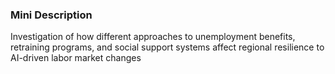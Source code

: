 ### Mini Description

Investigation of how different approaches to unemployment benefits, retraining programs, and social support systems affect regional resilience to AI-driven labor market changes
